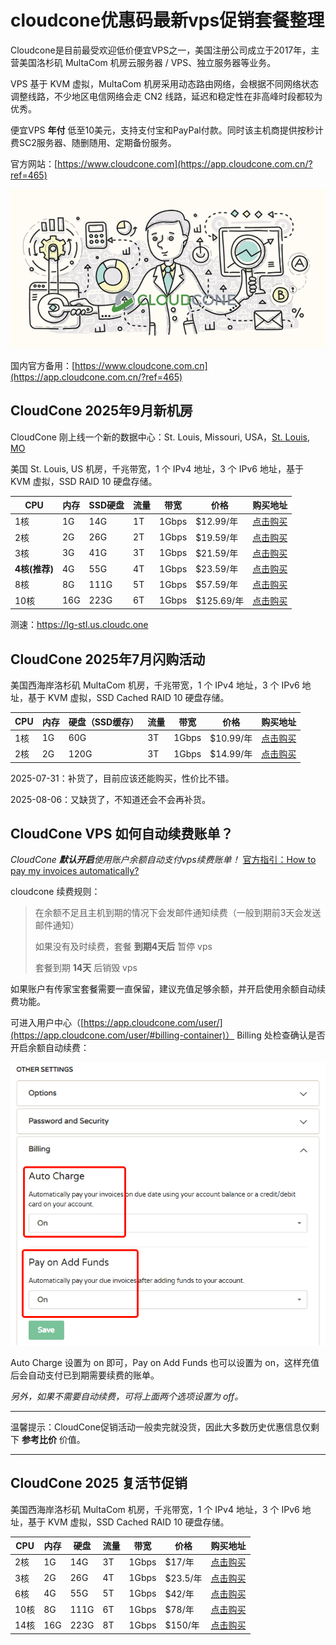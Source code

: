 # cloudcone优惠码最新vps促销套餐整理

Cloudcone是目前最受欢迎低价便宜VPS之一，美国注册公司成立于2017年，主营美国洛杉矶 MultaCom 机房云服务器 / VPS、独立服务器等业务。

VPS 基于 KVM 虚拟，MultaCom 机房采用动态路由网络，会根据不同网络状态调整线路，不少地区电信网络会走 CN2 线路，延迟和稳定性在非高峰时段都较为优秀。

便宜VPS **年付** 低至10美元，支持支付宝和PayPal付款。同时该主机商提供按秒计费SC2服务器、随删随用、定期备份服务。

官方网站：[https://www.cloudcone.com](https://app.cloudcone.com.cn/?ref=465)

[![cloudcone官网](cloudcone_20250805_231153.png)](https://app.cloudcone.com.cn/?ref=465)

国内官方备用：[https://www.cloudcone.com.cn](https://app.cloudcone.com.cn/?ref=465)

## CloudCone 2025年9月新机房

CloudCone 刚上线一个新的数据中心：St. Louis, Missouri, USA，[St. Louis, MO](https://news.cloudcone.com/cloudcone-expands-with-a-new-location-hello-st.-louis-1dsPyE)

美国 St. Louis, US 机房，千兆带宽，1 个 IPv4 地址，3 个 IPv6 地址，基于 KVM 虚拟，SSD RAID 10 硬盘存储。

| CPU | 内存  | SSD硬盘 | 流量  | 带宽  | 价格  | 购买地址 |
| --- | --- | --- | --- | --- | --- | --- |
| 1核  | 1G  | 14G | 1T  | 1Gbps | $12.99/年 | [点击购买](https://app.cloudcone.com.cn/vps/415/create?ref=465&token=ssd-vps-stl-launch-1) |
| 2核  | 2G  | 26G | 2T  | 1Gbps | $19.59/年 | [点击购买](https://app.cloudcone.com.cn/vps/416/create?ref=465&token=ssd-vps-stl-launch-2) |
| 3核  | 3G  | 41G | 3T  | 1Gbps | $21.59/年 | [点击购买](https://app.cloudcone.com.cn/vps/417/create?ref=465&token=ssd-vps-stl-launch-3) |
| **4核(推荐)**  | 4G  | 55G | 4T  | 1Gbps | $23.59/年 | [点击购买](https://app.cloudcone.com.cn/vps/418/create?ref=465&token=ssd-vps-stl-launch-4) |
| 8核  | 8G  | 111G | 5T  | 1Gbps | $57.59/年 | [点击购买](https://app.cloudcone.com.cn/vps/419/create?ref=465&token=ssd-vps-stl-launch-5) |
| 10核  | 16G  | 223G | 6T  | 1Gbps | $125.69/年 | [点击购买](https://app.cloudcone.com.cn/vps/420/create?ref=465&token=ssd-vps-stl-launch-6) |

测速：https://lg-stl.us.cloudc.one

## CloudCone 2025年7月闪购活动

美国西海岸洛杉矶 MultaCom 机房，千兆带宽，1 个 IPv4 地址，3 个 IPv6 地址，基于 KVM 虚拟，SSD Cached RAID 10 硬盘存储。

| CPU | 内存  | 硬盘（SSD缓存） | 流量  | 带宽  | 价格  | 购买地址 |
| --- | --- | --- | --- | --- | --- | --- |
| 1核  | 1G  | 60G | 3T  | 1Gbps | $10.99/年 | [点击购买](https://app.cloudcone.com.cn/vps/405/create?ref=465&token=flash-q3-25-vps-1) |
| 2核  | 2G  | 120G | 3T  | 1Gbps | $14.99/年 | [点击购买](https://app.cloudcone.com.cn/vps/406/create?ref=465&token=flash-q3-25-vps-2) |

2025-07-31：补货了，目前应该还能购买，性价比不错。

2025-08-06：又缺货了，不知道还会不会再补货。

## CloudCone VPS 如何自动续费账单？

 *CloudCone **默认开启**使用账户余额自动支付vps续费账单！*  [官方指引：How to pay my invoices automatically?](https://help.cloudcone.com/en-us/article/how-to-pay-my-invoices-automatically-1rz8lm3/)

 cloudcone 续费规则：
 
> 在余额不足且主机到期的情况下会发邮件通知续费（一般到期前3天会发送邮件通知）
> 
> 如果没有及时续费，套餐 **到期4天后** 暂停 vps
> 
> 套餐到期 **14天** 后销毁 vps

如果账户有传家宝套餐需要一直保留，建议充值足够余额，并开启使用余额自动续费功能。

可进入用户中心（[https://app.cloudcone.com/user/](https://app.cloudcone.com/user/#billing-container)） Billing 处检查确认是否开启余额自动续费：

[![cloudcone自动续费](cloudcone_20250806_091153.png)](https://app.cloudcone.com.cn/?ref=465)

Auto Charge 设置为 on 即可，Pay on Add Funds 也可以设置为 on，这样充值后会自动支付已到期需要续费的账单。

*另外，如果不需要自动续费，可将上面两个选项设置为 off。*

---

温馨提示：CloudCone促销活动一般卖完就没货，因此大多数历史优惠信息仅剩下 **参考比价** 价值。

---

## CloudCone 2025 复活节促销

美国西海岸洛杉矶 MultaCom 机房，千兆带宽，1 个 IPv4 地址，3 个 IPv6 地址，基于 KVM 虚拟，SSD Cached RAID 10 硬盘存储。

| CPU | 内存  | 硬盘 | 流量  | 带宽  | 价格  | 购买地址 |
| --- | --- | --- | --- | --- | --- | --- |
| 2核  | 1G  | 14G | 3T  | 1Gbps | $17/年 | [点击购买](https://app.cloudcone.com.cn/vps/383/create?ref=465&token=easter-25-ssd-vps-1) |
| 3核  | 2G  | 26G | 4T  | 1Gbps | $23.5/年 | [点击购买](https://app.cloudcone.com.cn/vps/384/create?ref=465&token=easter-25-ssd-vps-2) |
| 6核  | 4G  | 55G | 5T  | 1Gbps | $42/年 | [点击购买](https://app.cloudcone.com.cn/vps/385/create?ref=465&token=easter-25-ssd-vps-3) |
| 10核 | 8G  | 111G | 6T  | 1Gbps | $78/年 | [点击购买](https://app.cloudcone.com.cn/vps/386/create?ref=465&token=easter-25-ssd-vps-4) |
| 14核 | 16G | 223G | 8T  | 1Gbps | $150/年 | [点击购买](https://app.cloudcone.com.cn/vps/387/create?ref=465&token=easter-25-ssd-vps-5) |
